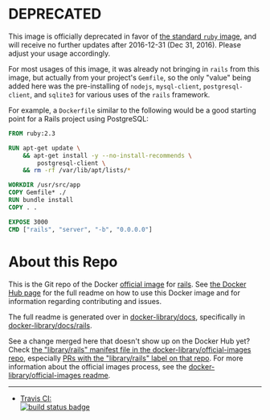 # DEPRECATED

This image is officially deprecated in favor of [the standard `ruby` image](https://hub.docker.com/_/ruby/), and will receive no further updates after 2016-12-31 (Dec 31, 2016). Please adjust your usage accordingly.

For most usages of this image, it was already not bringing in `rails` from this image, but actually from your project's `Gemfile`, so the only "value" being added here was the pre-installing of `nodejs`, `mysql-client`, `postgresql-client`, and `sqlite3` for various uses of the `rails` framework.

For example, a `Dockerfile` similar to the following would be a good starting point for a Rails project using PostgreSQL:

```dockerfile
FROM ruby:2.3

RUN apt-get update \
	&& apt-get install -y --no-install-recommends \
		postgresql-client \
	&& rm -rf /var/lib/apt/lists/*

WORKDIR /usr/src/app
COPY Gemfile* ./
RUN bundle install
COPY . .

EXPOSE 3000
CMD ["rails", "server", "-b", "0.0.0.0"]
```

# About this Repo

This is the Git repo of the Docker [official image](https://docs.docker.com/docker-hub/official_repos/) for [rails](https://registry.hub.docker.com/_/rails/). See [the Docker Hub page](https://registry.hub.docker.com/_/rails/) for the full readme on how to use this Docker image and for information regarding contributing and issues.

The full readme is generated over in [docker-library/docs](https://github.com/docker-library/docs), specifically in [docker-library/docs/rails](https://github.com/docker-library/docs/tree/master/rails).

See a change merged here that doesn't show up on the Docker Hub yet? Check [the "library/rails" manifest file in the docker-library/official-images repo](https://github.com/docker-library/official-images/blob/master/library/rails), especially [PRs with the "library/rails" label on that repo](https://github.com/docker-library/official-images/labels/library%2Frails). For more information about the official images process, see the [docker-library/official-images readme](https://github.com/docker-library/official-images/blob/master/README.md).

---

-	[Travis CI:  
	![build status badge](https://img.shields.io/travis/docker-library/rails/master.svg)](https://travis-ci.org/docker-library/rails/branches)

<!-- THIS FILE IS GENERATED BY https://github.com/docker-library/docs/blob/master/generate-repo-stub-readme.sh -->
